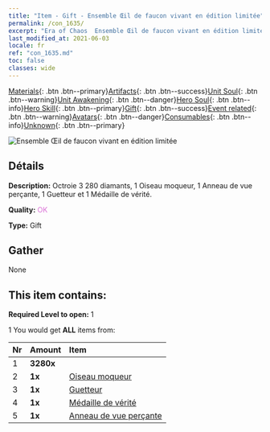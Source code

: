 ```yaml
---
title: "Item - Gift - Ensemble Œil de faucon vivant en édition limitée"
permalink: /con_1635/
excerpt: "Era of Chaos  Ensemble Œil de faucon vivant en édition limitée"
last_modified_at: 2021-06-03
locale: fr
ref: "con_1635.md"
toc: false
classes: wide
---
```

 [Materials](/ItemsFR/){: .btn .btn--primary}[Artifacts](/ItemsFR/Artifacts/){: .btn .btn--success}[Unit Soul](/ItemsFR/UnitSoul/){: .btn .btn--warning}[Unit Awakening](/ItemsFR/UnitAwakening/){: .btn .btn--danger}[Hero Soul](/ItemsFR/HeroSoul/){: .btn .btn--info}[Hero Skill](/ItemsFR/HeroSkill/){: .btn .btn--primary}[Gift](/ItemsFR/Gift/){: .btn .btn--success}[Event related](/ItemsFR/Events/){: .btn .btn--warning}[Avatars](/ItemsFR/Avatars/){: .btn .btn--danger}[Consumables](/ItemsFR/Consumables/){: .btn .btn--info}[Unknown](/ItemsFR/Unknown/){: .btn .btn--primary}

 ![Ensemble Œil de faucon vivant en édition limitée](/images/t/i_907251.png)

## Détails
 **Description:** Octroie 3 280 diamants, 1 Oiseau moqueur, 1 Anneau de vue perçante, 1 Guetteur et 1 Médaille de vérité.

 **Quality:** <span style="color: #DA70D6">OK</span>

 **Type:** Gift

## Gather

  None

## This item contains:

 **Required Level to open:** 1

 1 You would get **ALL** items  from:

  | Nr | Amount |     Item    |
  |:---|:-------|:------------|
  | 1 |  **3280x** | <i class="fas fa-gem"/> |  | 
  | 2 |  **1x** | [Oiseau moqueur](/ItemsFR/art_132/) |  | 
  | 3 |  **1x** | [Guetteur](/ItemsFR/art_133/) |  | 
  | 4 |  **1x** | [Médaille de vérité](/ItemsFR/art_134/) |  | 
  | 5 |  **1x** | [Anneau de vue perçante](/ItemsFR/art_135/) |  | 
